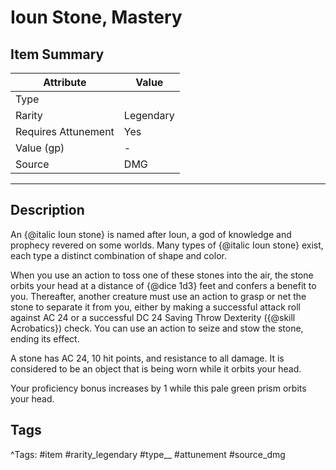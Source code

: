 # Ioun Stone, Mastery

## Item Summary

| Attribute            | Value                        |
|----------------------|------------------------------|
| Type                 |   |
| Rarity               | Legendary             |
| Requires Attunement  | Yes                |
| Value (gp)           | -    |
| Source               | DMG |

---

## Description

An {@italic Ioun stone} is named after Ioun, a god of knowledge and prophecy revered on some worlds. Many types of {@italic Ioun stone} exist, each type a distinct combination of shape and color.

When you use an action to toss one of these stones into the air, the stone orbits your head at a distance of {@dice 1d3} feet and confers a benefit to you. Thereafter, another creature must use an action to grasp or net the stone to separate it from you, either by making a successful attack roll against AC 24 or a successful DC 24 Saving Throw Dexterity ({@skill Acrobatics}) check. You can use an action to seize and stow the stone, ending its effect.

A stone has AC 24, 10 hit points, and resistance to all damage. It is considered to be an object that is being worn while it orbits your head.

Your proficiency bonus increases by 1 while this pale green prism orbits your head.

## Tags

^Tags: #item #rarity_legendary #type__ #attunement #source_dmg